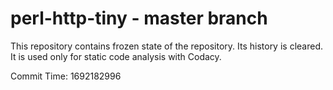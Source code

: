 # perl-http-tiny - master branch

This repository contains frozen state of the repository.
Its history is cleared. It is used only for static code
analysis with Codacy.

Commit Time: 1692182996